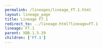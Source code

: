 ```yaml
---
permalink: /lineages/lineage_FT.1.html
layout: lineage_page
title: Lineage FT.1
redirect_to: ../lineage.html?lineage=FT.1
lineage: FT.1
parent: XBB.1.5.39
children: ['FT.1']
---
```

